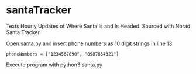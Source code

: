 # santaTracker
 Texts Hourly Updates of Where Santa Is and Is Headed. Sourced with Norad Santa Tracker

 Open santa.py and insert phone numbers as 10 digit strings in line 13

    phoneNumbers = ["1234567890", "0987654321"]

 Execute program with python3 santa.py
